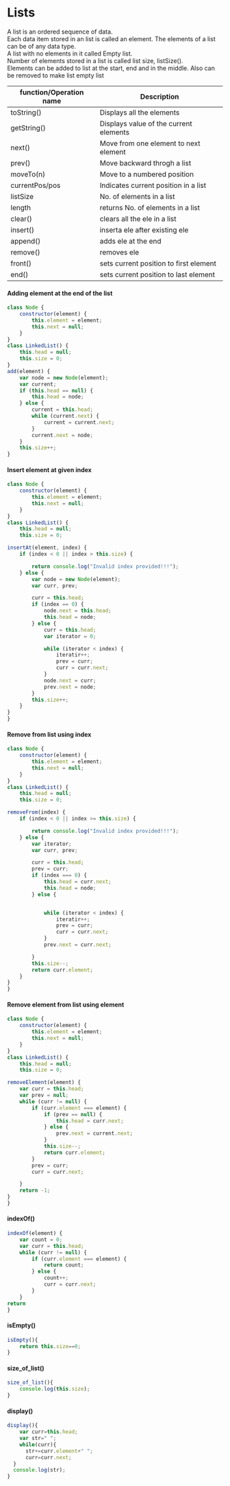 # Lists
A list is an ordered sequence of data.<br>
Each data item stored in an list is called an element. The elements of a list can be of any data type.<br>
A list with no elements in it called Empty list.<br>
Number of elements stored in a list is called list size, listSize().<br>
Elements can be added to list at the start, end and in the middle. Also can be removed to make list empty list<br>

| function/Operation name | Description | 
|-------------|----------------------------------|
| toString()     | Displays all the elements               |  
| getString()    | Displays value of the current elements  | 
| next()         | Move from one element to next element   | 
| prev()         | Move backward throgh a list             | 
| moveTo(n)      | Move to a numbered position             |  
| currentPos/pos | Indicates current position in a list    |  
| listSize       | No. of elements in a list               |   
| length         | returns No. of elements in a list       |   
| clear()        | clears all the ele in a list            |
| insert()       | inserta ele after existing ele          |
| append()       | adds ele at the end                     |
|remove()        | removes ele                             |
| front()        | sets current position to first element  |
| end()          | sets current position to last  element  |

#### Adding element at the end of the list
```javascript
class Node {
    constructor(element) {
        this.element = element;
        this.next = null;
    }
}
class LinkedList() {
    this.head = null;
    this.size = 0;
}
add(element) {
    var node = new Node(element);
    var current;
    if (this.head == null) {
        this.head = node;
    } else {
        current = this.head;
        while (current.next) {
            current = current.next;
        }
        current.next = node;
    }
    this.size++;
}
```
#### Insert element at given index
```javascript
class Node {
    constructor(element) {
        this.element = element;
        this.next = null;
    }
}
class LinkedList() {
    this.head = null;
    this.size = 0;

insertAt(element, index) {
    if (index < 0 || index > this.size) {

        return console.log("Invalid index provided!!!");
    } else {
        var node = new Node(element);
        var curr, prev;

        curr = this.head;
        if (index == 0) {
            node.next = this.head;
            this.head = node;
        } else {
            curr = this.head;
            var iterator = 0;

            while (iterator < index) {
                iteratir++;
                prev = curr;
                curr = curr.next;
            }
            node.next = curr;
            prev.next = node;
        }
        this.size++;
    }
}
}
```

#### Remove from list using index
```javascript
class Node {
    constructor(element) {
        this.element = element;
        this.next = null;
    }
}
class LinkedList() {
    this.head = null;
    this.size = 0;

removeFrom(index) {
    if (index < 0 || index >= this.size) {

        return console.log("Invalid index provided!!!");
    } else {
        var iterator;
        var curr, prev;

        curr = this.head;
        prev = curr;
        if (index === 0) {
            this.head = curr.next;
            this.head = node;
        } else {


            while (iterator < index) {
                iteratir++;
                prev = curr;
                curr = curr.next;
            }
            prev.next = curr.next;

        }
        this.size--;
        return curr.element;
    }
}
}
```
#### Remove element from list using element
```javascript
class Node {
    constructor(element) {
        this.element = element;
        this.next = null;
    }
}
class LinkedList() {
    this.head = null;
    this.size = 0;

removeElement(element) {
    var curr = this.head;
    var prev = null;
    while (curr != null) {
        if (curr.element === element) {
            if (prev == null) {
                this.head = curr.next;
            } else {
                prev.next = current.next;
            }
            this.size--;
            return curr.element;
        }
        prev = curr;
        curr = curr.next;

    }
    return -1;
}
}
```
#### indexOf()
```javascript
indexOf(element) {
    var count = 0;
    var curr = this.head;
    while (curr != null) {
        if (curr.element === element) {
            return count;
        } else {
            count++;
            curr = curr.next;
        }
    }
return 
}
```
#### isEmpty()
```javascript
isEmpty(){
    return this.size==0;
}
```
#### size_of_list()
```javascript
size_of_list(){
    console.log(this.size);
}
```
#### display()
```javascript
display(){
    var curr=this.head;
    var str=" ";
    while(curr){
      str+=curr.element+" ";
      curr=curr.next;
  }
  console.log(str);
}
```




